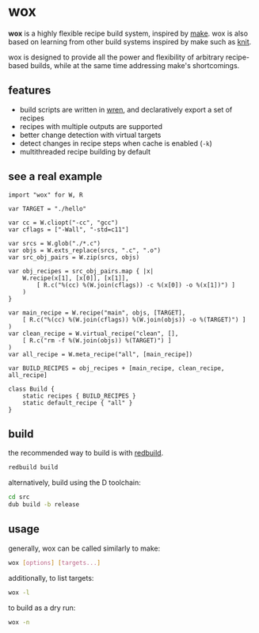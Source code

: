 
# wox

**wox** is a highly flexible recipe build system, inspired by [make](https://www.gnu.org/software/make/manual/make.html). wox is also based on learning from other build systems inspired by make such as [knit](https://github.com/zyedidia/knit).

wox is designed to provide all the power and flexibility of arbitrary recipe-based builds, while at the same time addressing make's shortcomings.

## features

+ build scripts are written in [wren](https://wren.io/), and declaratively export a set of recipes
+ recipes with multiple outputs are supported
+ better change detection with virtual targets
+ detect changes in recipe steps when cache is enabled (`-k`)
+ multithreaded recipe building by default

## see a real example

```wren
import "wox" for W, R

var TARGET = "./hello"

var cc = W.cliopt("-cc", "gcc")
var cflags = ["-Wall", "-std=c11"]

var srcs = W.glob("./*.c")
var objs = W.exts_replace(srcs, ".c", ".o")
var src_obj_pairs = W.zip(srcs, objs)

var obj_recipes = src_obj_pairs.map { |x|
    W.recipe(x[1], [x[0]], [x[1]], 
        [ R.c("%(cc) %(W.join(cflags)) -c %(x[0]) -o %(x[1])") ]
    )
}

var main_recipe = W.recipe("main", objs, [TARGET], 
    [ R.c("%(cc) %(W.join(cflags)) %(W.join(objs)) -o %(TARGET)") ]
)
var clean_recipe = W.virtual_recipe("clean", [],
    [ R.c("rm -f %(W.join(objs)) %(TARGET)") ]
)
var all_recipe = W.meta_recipe("all", [main_recipe])

var BUILD_RECIPES = obj_recipes + [main_recipe, clean_recipe, all_recipe]

class Build {
    static recipes { BUILD_RECIPES }
    static default_recipe { "all" }
}
```

## build

the recommended way to build is with [redbuild](https://github.com/redthing1/redbuild2).

```sh
redbuild build
```

alternatively, build using the D toolchain:
```sh
cd src
dub build -b release
```

## usage

generally, wox can be called similarly to make:

```sh
wox [options] [targets...]
```

additionally, to list targets:
```sh
wox -l
```

to build as a dry run:
```sh
wox -n
```
